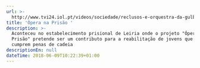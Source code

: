 ```yaml
---
url: >-
  http://www.tvi24.iol.pt/videos/sociedade/reclusos-e-orquestra-da-gulbenkian-juntos-em-opera-de-mozart/5b1c3f4d0cf2c09c9a16a34e
title: 'Ópera na Prisão '
description: >-
  Aconteceu no estabelecimento prisional de Leiria onde o projeto "Ópera na
  Prisão" pretende ser um contributo para a reabilitação de jovens que ali
  cumprem penas de cadeia
descriptionEn: null
dateTime: 2018-06-09T10:22:39+01:00
---
```


